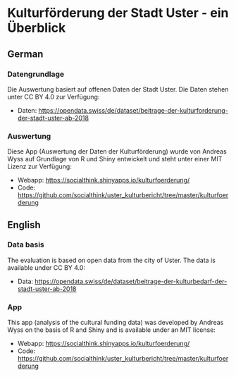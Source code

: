 # Kulturförderung der Stadt Uster - ein Überblick

## German
### Datengrundlage
Die Auswertung basiert auf offenen Daten der Stadt Uster. Die Daten stehen unter CC BY 4.0 zur Verfügung:
- Daten: https://opendata.swiss/de/dataset/beitrage-der-kulturforderung-der-stadt-uster-ab-2018

### Auswertung
Diese App (Auswertung der Daten der Kulturförderung) wurde von Andreas Wyss auf Grundlage von R und Shiny entwickelt und steht unter einer MIT Lizenz zur Verfügung:
- Webapp: https://socialthink.shinyapps.io/kulturfoerderung/
- Code: https://github.com/socialthink/uster_kulturbericht/tree/master/kulturfoerderung

## English
### Data basis
The evaluation is based on open data from the city of Uster. The data is available under CC BY 4.0:
- Data: https://opendata.swiss/de/dataset/beitrage-der-kulturbedarf-der-stadt-uster-ab-2018

### App
This app (analysis of the cultural funding data) was developed by Andreas Wyss on the basis of R and Shiny and is available under an MIT license:
- Webapp: https://socialthink.shinyapps.io/kulturfoerderung/
- Code: https://github.com/socialthink/uster_kulturbericht/tree/master/kulturfoerderung
